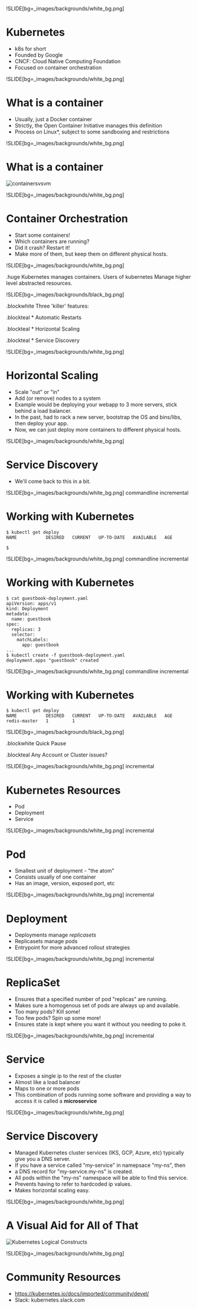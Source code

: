 !SLIDE[bg=_images/backgrounds/white_bg.png]

# Kubernetes

* k8s for short
* Founded by Google
* CNCF: Cloud Native Computing Foundation
* Focused on container orchestration


!SLIDE[bg=_images/backgrounds/white_bg.png]

# What is a container

* Usually, just a Docker container
* Strictly, the Open Container Initiative manages this definition
* Process on Linux\*, subject to some sandboxing and restrictions

!SLIDE[bg=_images/backgrounds/white_bg.png]

# What is a container

![containersvsvm](../_images/containers_vs_vm.png)

!SLIDE[bg=_images/backgrounds/white_bg.png]

# Container Orchestration

* Start some containers!
* Which containers are running?
* Did it crash? Restart it!
* Make more of them, but keep them on different physical hosts.

!SLIDE[bg=_images/backgrounds/white_bg.png]


.huge Kubernetes manages containers. <span class="teal">Users of kubernetes</span> Manage higher level abstracted <span class="teal">resources.</span>


!SLIDE[bg=_images/backgrounds/black_bg.png]

.blockwhite Three 'killer' features:

.blockteal * Automatic Restarts

.blockteal * Horizontal Scaling

.blockteal * Service Discovery

!SLIDE[bg=_images/backgrounds/white_bg.png]

# Horizontal Scaling

* Scale "out" or "in"
* Add (or remove) nodes to a system
* Example would be deploying your webapp to 3 more servers, stick behind a
  load balancer.
* In the past, had to rack a new server, bootstrap the OS and bins/libs, then
  deploy your app.
* Now, we can just deploy more containers to different physical hosts.

!SLIDE[bg=_images/backgrounds/white_bg.png]

# Service Discovery

* We'll come back to this in a bit.

!SLIDE[bg=_images/backgrounds/white_bg.png] commandline incremental

# Working with Kubernetes

    $ kubectl get deploy
    NAME           DESIRED   CURRENT   UP-TO-DATE   AVAILABLE   AGE

    $

!SLIDE[bg=_images/backgrounds/white_bg.png] commandline incremental

# Working with Kubernetes

    $ cat guestbook-deployment.yaml
    apiVersion: apps/v1
    kind: Deployment
    metadata:
      name: guestbook
    spec:
      replicas: 3
      selector:
        matchLabels:
          app: guestbook
    ...
    $ kubectl create -f guestbook-deployment.yaml
    deployment.apps "guestbook" created


!SLIDE[bg=_images/backgrounds/white_bg.png] commandline incremental


# Working with Kubernetes

    $ kubectl get deploy
    NAME           DESIRED   CURRENT   UP-TO-DATE   AVAILABLE   AGE
    redis-master   1         1



!SLIDE[bg=_images/backgrounds/black_bg.png]

.blockwhite Quick Pause

.blockteal Any Account or Cluster issues?



!SLIDE[bg=_images/backgrounds/white_bg.png] incremental


# Kubernetes Resources

* Pod
* Deployment
* Service


!SLIDE[bg=_images/backgrounds/white_bg.png] incremental

# Pod

* Smallest unit of deployment - "the atom"
* Consists usually of one container
* Has an image, version, exposed port, etc


!SLIDE[bg=_images/backgrounds/white_bg.png] incremental

# Deployment

* Deployments manage *replicasets*
* Replicasets manage pods
* Entrypoint for more advanced rollout strategies

!SLIDE[bg=_images/backgrounds/white_bg.png] incremental

# ReplicaSet

* Ensures that a specified number of pod "replicas" are running.
* Makes sure a homogenous set of pods are always up and available.
* Too many pods? Kill some!
* Too few pods? Spin up some more!
* Ensures state is kept where you want it without you needing to poke it.


!SLIDE[bg=_images/backgrounds/white_bg.png] incremental

# Service

* Exposes a single ip to the rest of the cluster
* Almost like a load balancer
* Maps to one or more pods
* This combination of pods running some software and providing a way to access
  it is called a **microservice**

!SLIDE[bg=_images/backgrounds/white_bg.png]

# Service Discovery

* Managed Kubernetes cluster services (IKS, GCP, Azure, etc) typically give you
  a DNS server.
* If you have a service called "my-service" in namepsace "my-ns", then
* a DNS record for "my-service.my-ns" is created.
* All pods within the "my-ns" namespace will be able to find this service.
* Prevents having to refer to hardcoded ip values.
* Makes horizontal scaling easy.

!SLIDE[bg=_images/backgrounds/white_bg.png]

# A Visual Aid for All of That

![Kubernetes Logical Constructs](../_images/k8s_logical_constructs.png)


!SLIDE[bg=_images/backgrounds/white_bg.png]

# Community Resources

* https://kubernetes.io/docs/imported/community/devel/
* Slack: kubernetes.slack.com
